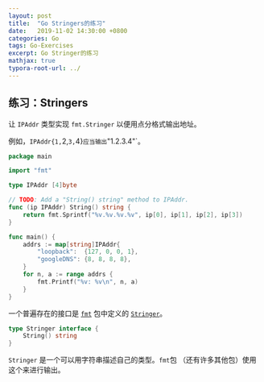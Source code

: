 ```yaml
---
layout: post
title:  "Go Stringers的练习"
date:   2019-11-02 14:30:00 +0800
categories: Go
tags: Go-Exercises
excerpt: Go Stringer的练习
mathjax: true
typora-root-url: ../
---
```


## 练习：Stringers

让 `IPAddr` 类型实现 `fmt.Stringer` 以便用点分格式输出地址。

例如，`IPAddr{1,`2,`3,`4}` 应当输出 `"1.2.3.4"`。

```go
package main

import "fmt"

type IPAddr [4]byte

// TODO: Add a "String() string" method to IPAddr.
func (ip IPAddr) String() string {
	return fmt.Sprintf("%v.%v.%v.%v", ip[0], ip[1], ip[2], ip[3])
}

func main() {
	addrs := map[string]IPAddr{
		"loopback":  {127, 0, 0, 1},
		"googleDNS": {8, 8, 8, 8},
	}
	for n, a := range addrs {
		fmt.Printf("%v: %v\n", n, a)
	}
}
```

一个普遍存在的接口是 [`fmt`](http://golang.org/pkg/fmt/) 包中定义的 [`Stringer`](http://golang.org/pkg/fmt/#Stringer)。

```go
type Stringer interface {
    String() string
}
```

`Stringer` 是一个可以用字符串描述自己的类型。`fmt`包 （还有许多其他包）使用这个来进行输出。

